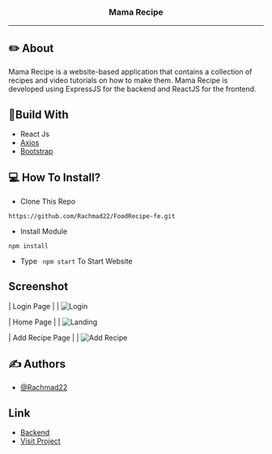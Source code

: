<p align="center">

  <h3 align="center">Mama Recipe</h3>

---

## ✏️ About
Mama Recipe is a website-based application that contains a collection of recipes and video tutorials on how to make them. Mama Recipe is developed using ExpressJS for the backend and ReactJS for the frontend.


## 🔖Build With

- React Js
- [Axios](https://www.npmjs.com/package/axios)
- [Bootstrap](https://www.npmjs.com/package/bootstrap)

## 💻 How To Install?

- Clone This Repo

```
https://github.com/Rachmad22/FoodRecipe-fe.git
```

- Install Module

```
npm install
```

- Type ` npm start` To Start Website

## Screenshot

| Login Page |
| ![Login](https://user-images.githubusercontent.com/116181515/230849330-81485ea0-4a38-4625-b3fd-599aeec3d099.jpg) 

| Home Page  |
| ![Landing](https://user-images.githubusercontent.com/116181515/230849602-99c08775-5571-4fb0-81d4-3ff534b7d197.jpg) 


| Add Recipe Page |
| ![Add Recipe](https://user-images.githubusercontent.com/116181515/230850006-b53ca506-d0ad-4fca-ae8c-d15baa252a4b.jpg) 


## ✍️ Authors

- [@Rachmad22](https://github.com/Rachmad22)

## Link

- [Backend](https://github.com/Rachmad22/BackendFoodRecipe)
- [Visit Project](https://wig-scallop.cyclic.app/)
